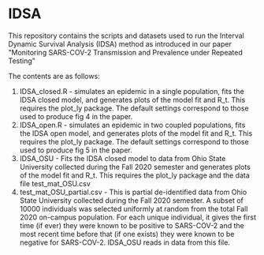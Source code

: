 # IDSA

This repository contains the scripts and datasets used to run the Interval Dynamic Survival Analysis (IDSA) method as introduced in our paper "Monitoring SARS-COV-2 Transmission and Prevalence under Repeated Testing"

The contents are as follows:

1. IDSA_closed.R - simulates an epidemic in a single population, fits the IDSA closed model, and generates plots of the model fit and R_t. This requires the plot_ly package. The default settings correspond to those used to produce fig 4 in the paper.
2. IDSA_open.R - simulates an epidemic in two coupled populations, fits the IDSA open model, and generates plots of the model fit and R_t. This requires the plot_ly package. The default settings correspond to those used to produce fig 5 in the paper.
3. IDSA_OSU - Fits the IDSA closed model to data from Ohio State University collected during the Fall 2020 semester and generates plots of the model fit and R_t. This requires the plot_ly package and the data file test_mat_OSU.csv
4. test_mat_OSU_partial.csv - This is partial de-identified data from Ohio State University collected during the Fall 2020 semester. A subset of 10000 individuals was selected uniformly at random from the total Fall 2020 on-campus population. For each unique individual, it gives the first time (if ever) they were known to be positive to SARS-COV-2 and the most recent time before that (if one exists) they were known to be negative for SARS-COV-2. IDSA_OSU reads in data from this file.
